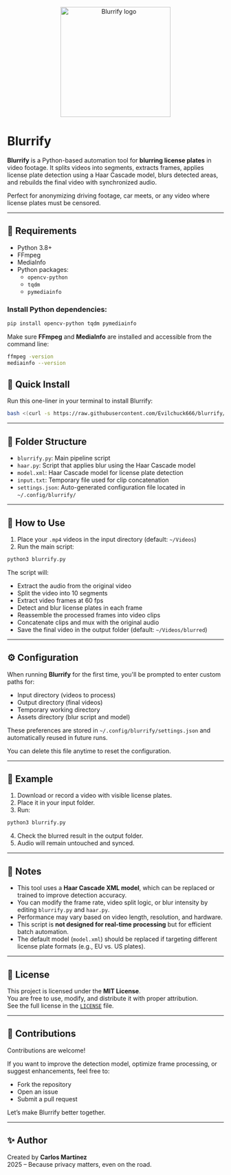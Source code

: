 <p align="center">
  <img src="https://github.com/user-attachments/assets/b8502c40-2ce6-48a4-9c47-2b42cd3f1489" alt="Blurrify logo" width="256"/>
</p>

# Blurrify

**Blurrify** is a Python-based automation tool for **blurring license plates** in video footage. It splits videos into segments, extracts frames, applies license plate detection using a Haar Cascade model, blurs detected areas, and rebuilds the final video with synchronized audio.

Perfect for anonymizing driving footage, car meets, or any video where license plates must be censored.

---

## 🔧 Requirements

- Python 3.8+
- FFmpeg
- MediaInfo
- Python packages:
  - `opencv-python`
  - `tqdm`
  - `pymediainfo`

### Install Python dependencies:

```bash
pip install opencv-python tqdm pymediainfo
```

Make sure **FFmpeg** and **MediaInfo** are installed and accessible from the command line:

```bash
ffmpeg -version
mediainfo --version
```

## 🧪 Quick Install

Run this one-liner in your terminal to install Blurrify:
```bash
bash <(curl -s https://raw.githubusercontent.com/Evilchuck666/blurrify/main/install.sh)
```

---

## 📁 Folder Structure

- `blurrify.py`: Main pipeline script
- `haar.py`: Script that applies blur using the Haar Cascade model
- `model.xml`: Haar Cascade model for license plate detection
- `input.txt`: Temporary file used for clip concatenation
- `settings.json`: Auto-generated configuration file located in `~/.config/blurrify/`

---

## 🚀 How to Use

1. Place your `.mp4` videos in the input directory (default: `~/Videos`)
2. Run the main script:

```bash
python3 blurrify.py
```

The script will:
- Extract the audio from the original video
- Split the video into 10 segments
- Extract video frames at 60 fps
- Detect and blur license plates in each frame
- Reassemble the processed frames into video clips
- Concatenate clips and mux with the original audio
- Save the final video in the output folder (default: `~/Videos/blurred`)

---

## ⚙️ Configuration

When running **Blurrify** for the first time, you'll be prompted to enter custom paths for:

- Input directory (videos to process)
- Output directory (final videos)
- Temporary working directory
- Assets directory (blur script and model)

These preferences are stored in `~/.config/blurrify/settings.json` and automatically reused in future runs.

You can delete this file anytime to reset the configuration.

---

## 🧪 Example

1. Download or record a video with visible license plates.
2. Place it in your input folder.
3. Run:

```bash
python3 blurrify.py
```

4. Check the blurred result in the output folder.
5. Audio will remain untouched and synced.

---

## 🧠 Notes

- This tool uses a **Haar Cascade XML model**, which can be replaced or trained to improve detection accuracy.
- You can modify the frame rate, video split logic, or blur intensity by editing `blurrify.py` and `haar.py`.
- Performance may vary based on video length, resolution, and hardware.
- This script is **not designed for real-time processing** but for efficient batch automation.
- The default model (`model.xml`) should be replaced if targeting different license plate formats (e.g., EU vs. US plates).

---

## 📜 License

This project is licensed under the **MIT License**.  
You are free to use, modify, and distribute it with proper attribution.  
See the full license in the [`LICENSE`](LICENSE) file.

---

## 🙌 Contributions

Contributions are welcome!

If you want to improve the detection model, optimize frame processing, or suggest enhancements, feel free to:

- Fork the repository
- Open an issue
- Submit a pull request

Let’s make Blurrify better together.

---

## ✨ Author

Created by **Carlos Martínez**  
2025 – Because privacy matters, even on the road.
